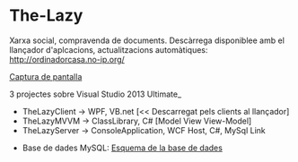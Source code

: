 # The-Lazy
Xarxa social, compravenda de documents. Descàrrega disponiblee amb el llançador d'aplcacions, actualitzacions automàtiques: http://ordinadorcasa.no-ip.org/

[Captura de pantalla](http://i.gyazo.com/6c3894aa8927bf7a58da44c179e1fbba.png)

3 projectes sobre Visual Studio 2013 Ultimate_
  - TheLazyClient -> WPF, VB.net [<< Descarregat pels clients al llançador]
  - TheLazyMVVM -> ClassLibrary, C# [Model View View-Model]
  - TheLazyServer -> ConsoleApplication, WCF Host, C#, MySql Link
  * Base de dades MySQL: [Esquema de la base de dades](https://github.com/biels/The-Lazy/wiki/Base-de-dades-MySQL)
